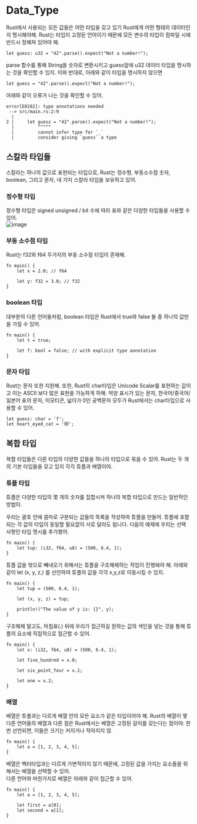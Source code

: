 # Data_Type

Rust에서 사용되는 모든 값들은 어떤 타입을 갖고 있기 Rust에게 어떤 형태의 데이터인지 명시해야해. Rust는 타입이 고정된 언어이기 때문에 모든 변수의 타입이 컴파일 시에 반드시 정해져 있어야 해. 
```
let guess: u32 = "42".parse().expect("Not a number!");
```
parse 함수를 통해 String을 숫자로 변환시키고 guess앞에 u32 데이터 타입을 명시하는 것을 확인할 수 있지. 이와 반대로, 아래와 같이 타입을 명시하지 않으면 
```
let guess = "42".parse().expect("Not a number!");
```
아래와 같이 오류가 나는 것을 확인할 수 있어. 
```
error[E0282]: type annotations needed
 --> src/main.rs:2:9
  |
2 |     let guess = "42".parse().expect("Not a number!");
  |         ^^^^^
  |         cannot infer type for `_`
  |         consider giving `guess` a type
```

## 스칼라 타입들
스칼라는 하나의 값으로 표현되는 타입으로, Rust는 정수형, 부동소수점 숫자, boolean, 그리고 문자, 네 가지 스칼라 타입을 보유하고 있어. 

### 정수형 타입
정수형 타입은 signed unsigned / bit 수에 따라 표와 같은 다양한 타입들을 사용할 수 있어.  
![image](https://github.com/mmingyeomm/nestJS/assets/87323564/cd52cdf1-2099-4054-a843-11297c618a22)

### 부동 소수점 타입 

Rust는 f32와 f64 두가지의 부동 소수점 타입이 존재해.  
```
fn main() {
    let x = 2.0; // f64

    let y: f32 = 3.0; // f32
}
```

### boolean 타입 
대부분의 다른 언어들처럼, boolean 타입은 Rust에서 true와 false 둘 중 하나의 값만을 가질 수 있어. 
```
fn main() {
    let t = true;

    let f: bool = false; // with explicit type annotation
}
```

### 문자 타입 
Rust는 문자 또한 지원해. 또한, Rust의 char타입은 Unicode Scalar를 표현하는 값이고 이는 ASCII 보다 많은 표현을 가능하게 하해. 억양 표시가 있는 문자, 한국어/중국어/일본어 표의 문자, 이모티콘, 넓이가 0인 공백문자 모두가 Rust에서는 char타입으로 사용할 수 있어.
```
let guess: char = 'f';
let heart_eyed_cat = '😻';
```


## 복합 타입 

복합 타입들은 다른 타입의 다양한 값들을 하나의 타입으로 묶을 수 있어. Rust는 두 개의 기본 타입들을 갖고 있지 각각 튜플과 배열이야.

### 튜플 타입 

튜플은 다양한 타입의 몇 개의 숫자를 집합시켜 하나의 복합 타입으로 만드는 일반적인 방법이.

우리는 괄호 안에 콤마로 구분되는 값들의 목록을 작성하여 튜플을 만들어. 튜플에 포함되는 각 값의 타입이 동일할 필요없이 서로 달라도 됩니다. 다음의 예제에 우리는 선택 사항인 타입 명시를 추가했어.
```
fn main() {
    let tup: (i32, f64, u8) = (500, 6.4, 1);
}
```
튜플 값을 밖으로 빼내오기 위해서는 튜플을 구조해체하는 작업이 진행돼야 해. 아래와 같이 let (x, y, z,) 를 선언하여 튜플의 값을 각각 x,y,z로 이동시킬 수 있지. 
```
fn main() {
    let tup = (500, 6.4, 1);

    let (x, y, z) = tup;

    println!("The value of y is: {}", y);
}
```
구조해체 말고도, 마침표(.) 뒤에 우리가 접근하길 원하는 값의 색인을 넣는 것을 통해 튜플의 요소에 직접적으로 접근할 수 있어. 
```
fn main() {
    let x: (i32, f64, u8) = (500, 6.4, 1);

    let five_hundred = x.0;

    let six_point_four = x.1;

    let one = x.2;
}
```

### 배열 
배열은 튜플과는 다르게 배열 안의 모든 요소가 같은 타입이어야 해.  Rust의 배열이 몇 다른 언어들의 배열과 다른 점은 Rust에서는 배열은 고정된 길이를 갖는다는 점이야: 한번 선언되면, 이들은 크기는 커지거나 작아지지 않.
```
fn main() {
    let a = [1, 2, 3, 4, 5];
}
```
배열은 벡터타입과는 다르게 가변적이지 않기 때문에, 고정된 값을 가지는 요소들을 위해서는 배열을 선택할 수 있어.  
다른 언어와 마찬가지로 배열은 아래와 같이 접근할 수 있어.  
```
fn main() {
    let a = [1, 2, 3, 4, 5];

    let first = a[0];
    let second = a[1];
}
```
